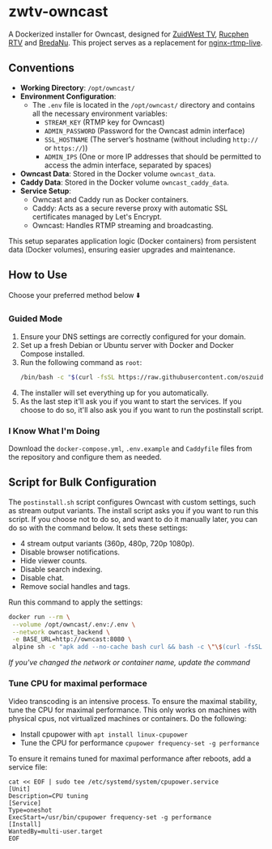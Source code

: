 # zwtv-owncast

A Dockerized installer for Owncast, designed for [ZuidWest TV](https://www.zuidwesttv.nl/), [Rucphen RTV](https://www.rucphenrtv.nl/) and [BredaNu](https://www.bredanu.nl/). This project serves as a replacement for [nginx-rtmp-live](https://github.com/oszuidwest/nginx-rtmp-live).

## Conventions

- **Working Directory**: `/opt/owncast/`
- **Environment Configuration**:
  - The `.env` file is located in the `/opt/owncast/` directory and contains all the necessary environment variables:
    - `STREAM_KEY` (RTMP key for Owncast)
    - `ADMIN_PASSWORD` (Password for the Owncast admin interface)
    - `SSL_HOSTNAME` (The server’s hostname (without including `http://` or `https://`))
    - `ADMIN_IPS` (One or more IP addresses that should be permitted to access the admin interface, separated by spaces)
- **Owncast Data**: Stored in the Docker volume `owncast_data`.
- **Caddy Data**: Stored in the Docker volume `owncast_caddy_data`.
- **Service Setup**:
  - Owncast and Caddy run as Docker containers.
  - Caddy: Acts as a secure reverse proxy with automatic SSL certificates managed by Let's Encrypt.
  - Owncast: Handles RTMP streaming and broadcasting.

This setup separates application logic (Docker containers) from persistent data (Docker volumes), ensuring easier upgrades and maintenance.

## How to Use

Choose your preferred method below ⬇️

### Guided Mode

1. Ensure your DNS settings are correctly configured for your domain.
2. Set up a fresh Debian or Ubuntu server with Docker and Docker Compose installed.
3. Run the following command as `root`:
   ```bash
   /bin/bash -c "$(curl -fsSL https://raw.githubusercontent.com/oszuidwest/zwtv-owncast/main/install.sh)"
   ```
4. The installer will set everything up for you automatically.
5. As the last step it'll ask you if you want to start the services. If you choose to do so, it'll also ask you if you want to run the postinstall script.

### I Know What I'm Doing

Download the `docker-compose.yml`, `.env.example` and `Caddyfile` files from the repository and configure them as needed.

## Script for Bulk Configuration

The `postinstall.sh` script configures Owncast with custom settings, such as stream output variants. The install script asks you if you want to run this script. If you choose not to do so, and want to do it manually later, you can do so with the command below. It sets these settings:

- 4 stream output variants (360p, 480p, 720p 1080p).
- Disable browser notifications.
- Hide viewer counts.
- Disable search indexing.
- Disable chat.
- Remove social handles and tags.

Run this command to apply the settings:

   ```bash
   docker run --rm \
    --volume /opt/owncast/.env:/.env \
    --network owncast_backend \
    -e BASE_URL=http://owncast:8080 \
    alpine sh -c "apk add --no-cache bash curl && bash -c \"\$(curl -fsSL https://raw.githubusercontent.com/oszuidwest/zwtv-owncast/main/postinstall.sh)\""
   ```

_If you've changed the network or container name, update the command_

### Tune CPU for maximal performace
Video transcoding is an intensive process. To ensure the maximal stability, tune the CPU for maximal performance. This only works on machines with physical cpus, not virtualized machines or containers. Do the following:
- Install cpupower with `apt install linux-cpupower`
- Tune the CPU for performance `cpupower frequency-set -g performance`

To ensure it remains tuned for maximal performance after reboots, add a service file:
```
cat << EOF | sudo tee /etc/systemd/system/cpupower.service
[Unit]
Description=CPU tuning
[Service]
Type=oneshot
ExecStart=/usr/bin/cpupower frequency-set -g performance
[Install]
WantedBy=multi-user.target
EOF
```
